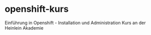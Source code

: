# openshift-kurs
Einführung in Openshift - Installation und Administration
Kurs an der Heinlein Akademie

